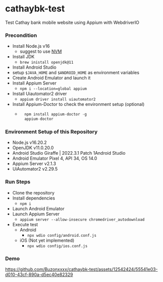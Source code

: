 # cathaybk-test
Test Cathay bank mobile website using Appium with WebdriverIO

### Precondition
- Install Node.js v16 
    - suggest to use [NVM](https://github.com/nvm-sh/nvm)
- Install JDK 
    - `brew inistall openjdk@11`
- Install Android Studio
- setup `$JAVA_HOME` and `$ANDROID_HOME` as environment variables
- Create Android Emulator and launch it
- Install Appium Server
    - `npm i --location=global appium`
- Install Uiautomator2 driver
    - `appium driver install uiautomator2`
- Install Appium-Doctor to check the environment setup (optional) 
    - ```js
        npm install appium-doctor -g
        appium-doctor
        ```

### Environment Setup of this Repository
- Node.js v16.20.2
- OpenJDK v11.0.20.0
- Android Studio Giraffe | 2022.3.1 Patch 1Android Studio
- Android Emulator Pixel 4, API 34, OS 14.0 
- Appium Server v2.1.3
- UiAutomator2 v2.29.5


### Run Steps
- Clone the repository
- Install dependencies
    - `npm i`
- Launch Android Emulator
- Launch Appium Server
    - `appium server --allow-insecure chromedriver_autodownload`
- Execute test
    - Android
        - `npx wdio config/android.conf.js`
    - iOS (Not yet implemented)
        - `npx wdio config/ios.conf.js`
### Demo
https://github.com/Buzonxxxx/cathaybk-test/assets/12542424/55541e03-d010-43cf-890a-d5ec40e82329